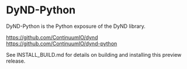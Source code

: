 DyND-Python
===========

DyND-Python is the Python exposure of the DyND library.

https://github.com/ContinuumIO/dynd
https://github.com/ContinuumIO/dynd-python

See INSTALL_BUILD.md for details on building and installing this
preview release.
